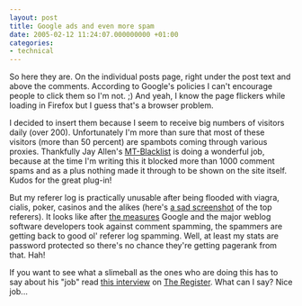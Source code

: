 ```yaml
---
layout: post
title: Google ads and even more spam
date: 2005-02-12 11:24:07.000000000 +01:00
categories:
- technical
---
```

So here they are. On the individual posts page, right under the post text and above the comments. According to Google's policies I can't encourage people to click them so I'm not. ;) And yeah, I know the page flickers while loading in Firefox but I guess that's a browser problem.

I decided to insert them because I seem to receive big numbers of visitors daily (over 200). Unfortunately I'm more than sure that most of these visitors (more than 50 percent) are spambots coming through various proxies. Thankfully Jay Allen's <a href="http://www.jayallen.org/projects/mt-blacklist/">MT-Blacklist</a> is doing a wonderful job, because at the time I'm writing this it blocked more than 1000 comment spams and as a plus nothing made it through to be shown on the site itself. Kudos for the great plug-in!

But my referer log is practically unusable after being flooded with viagra, cialis, poker, casinos and the alikes (here's <a href="https://content.rusiczki.net/blogpics/referer_log_spam.php" onclick="window.open('https://content.rusiczki.net/blogpics/referer_log_spam.php','popup','width=539,height=459,scrollbars=no,resizable=no,toolbar=no,directories=no,location=no,menubar=no,status=no,left=0,top=0'); return false">a sad screenshot</a> of the top referers). It looks like after <a href="http://www.google.com/googleblog/2005/01/preventing-comment-spam.html">the measures</a> Google and the major weblog software developers took against comment spamming, the spammers are getting back to good ol' referer log spamming. Well, at least my stats are password protected so there's no chance they're getting pagerank from that. Hah!

If you want to see what a slimeball as the ones who are doing this has to say about his "job" read <a href="http://www.theregister.co.uk/2005/01/31/link_spamer_interview/">this interview</a> on <a href="http://www.theregister.co.uk/">The Register</a>. What can I say? Nice job...
